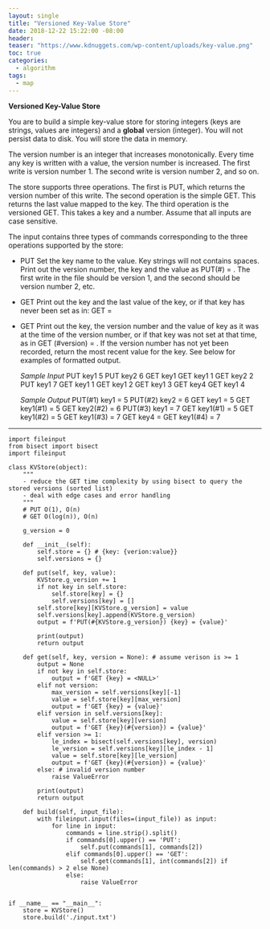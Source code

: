 ```yaml
---
layout: single
title: "Versioned Key-Value Store" 
date: 2018-12-22 15:22:00 -08:00
header:
teaser: "https://www.kdnuggets.com/wp-content/uploads/key-value.png"
toc: true
categories:
  - algorithm
tags:
  - map
---
```


**Versioned Key-Value Store**

   You are to build a simple key-value store for storing integers (keys are strings, values are integers)
   and a **global** version (integer). You will not persist data to disk. You will store the data in memory.

   The version number is an integer that increases monotonically. Every time any key is written with a value, 
   the version number is increased. The first write is version number 1. The second write is version number 2, and so on.

   The store supports three operations. The first is PUT, which returns the version number of this write. 
   The second operation is the simple GET. This returns the last value mapped to the key.
   The third operation is the versioned GET. This takes a key and a number. Assume that all inputs are case sensitive.

The input contains three types of commands corresponding to the three operations supported by the store:

- PUT <key> <value>
  Set the key name to the value. Key strings will not contains spaces. Print out the version number, 
  the key and the value as PUT(#<version number>) <key> = <value>. 
  The first write in the file should be version 1, and the second should be version number 2, etc.

- GET <key>
  Print out the key and the last value of the key, or <NULL> if that key has never been set as in: GET <key> = <value>

- GET <key> <version number>
  Print out the key, the version number and the value of key as it was at the time of the version number, 
  or <NULL> if that key was not set at that time, as in GET <key>(#version) = <value>.
  If the version number has not yet been recorded, return the most recent value for the key. 
  See below for examples of formatted output.

  *Sample Input*
   PUT key1 5
   PUT key2 6
   GET key1
   GET key1 1
   GET key2 2
   PUT key1 7
   GET key1 1
   GET key1 2
   GET key1 3
   GET key4
   GET key1 4

  *Sample Output*
   PUT(#1) key1 = 5
   PUT(#2) key2 = 6
   GET key1 = 5
   GET key1(#1) = 5
   GET key2(#2) = 6
   PUT(#3) key1 = 7
   GET key1(#1) = 5
   GET key1(#2) = 5
   GET key1(#3) = 7
   GET key4 = <NULL>
   GET key1(#4) = 7

---

```pytyon
import fileinput
from bisect import bisect
import fileinput

class KVStore(object):
    """
    - reduce the GET time complexity by using bisect to query the stored versions (sorted list)
    - deal with edge cases and error handling
    """
    # PUT O(1), O(n)
    # GET O(log(n)), O(n)

    g_version = 0

    def __init__(self):
        self.store = {} # {key: {verion:value}}
        self.versions = {}
    
    def put(self, key, value):
        KVStore.g_version += 1
        if not key in self.store:
            self.store[key] = {}
            self.versions[key] = [] 
        self.store[key][KVStore.g_version] = value
        self.versions[key].append(KVStore.g_version)
        output = f'PUT(#{KVStore.g_version}) {key} = {value}'
        
        print(output)
        return output

    def get(self, key, version = None): # assume verison is >= 1
        output = None
        if not key in self.store:
            output = f'GET {key} = <NULL>'
        elif not version:
            max_version = self.versions[key][-1]
            value = self.store[key][max_version]
            output = f'GET {key} = {value}'
        elif version in self.versions[key]:
            value = self.store[key][version]
            output = f'GET {key}(#{version}) = {value}'
        elif version >= 1:
            le_index = bisect(self.versions[key], version)
            le_version = self.versions[key][le_index - 1]
            value = self.store[key][le_version]
            output = f'GET {key}(#{version}) = {value}'
        else: # invalid version number
            raise ValueError
        
        print(output)
        return output

    def build(self, input_file):
        with fileinput.input(files=(input_file)) as input:
            for line in input:
                commands = line.strip().split()
                if commands[0].upper() == 'PUT':
                    self.put(commands[1], commands[2])
                elif commands[0].upper() == 'GET':
                    self.get(commands[1], int(commands[2]) if len(commands) > 2 else None)
                else:
                    raise ValueError 


if __name__ == "__main__":
    store = KVStore()
    store.build('./input.txt')

```
